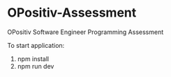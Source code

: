 # OPositiv-Assessment

OPositiv Software Engineer Programming Assessment

To start application:

1. npm install
2. npm run dev
